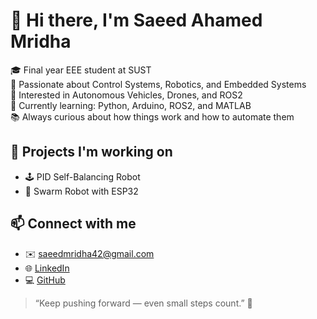 # 👋 Hi there, I'm Saeed Ahamed Mridha

🎓 Final year EEE student at SUST  
🤖 Passionate about Control Systems, Robotics, and Embedded Systems  
📡 Interested in Autonomous Vehicles, Drones, and ROS2  
🧠 Currently learning: Python, Arduino, ROS2, and MATLAB  
📚 Always curious about how things work and how to automate them

## 🔧 Projects I'm working on
- 🕹️ PID Self-Balancing Robot
- 🤖 Swarm Robot with ESP32

## 📫 Connect with me
- ✉️ saeedmridha42@gmail.com
- 🌐 [LinkedIn](https://www.linkedin.com/in/saeed-ahamed-mridha)
- 💻 [GitHub](https://github.com/saeed-5340)

> “Keep pushing forward — even small steps count.” 🚀

